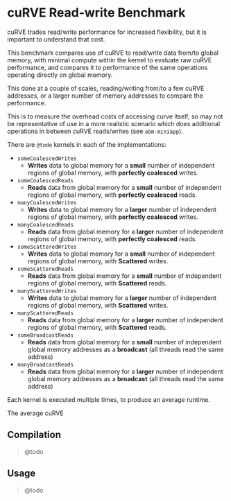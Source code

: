 # cuRVE Read-write Benchmark

cuRVE trades read/write performance for increased flexibility, but it is important to understand that cost. 

This benchmark compares use of cuRVE to read/write data from/to global memory, with minimal compute within the kernel to evaluate raw cuRVE performance, and compares it to performance of the same operations operating directly on global memory.

This done at a couple of scales, reading/writing from/to a few cuRVE addresses, or a larger number of memory addresses to compare the performance.  

This is to measure the overhead costs of accessing curve itself, so may not be representative of use in a more realistic scenario which does additional operations in between cuRVE reads/writes (see `abm-miniapp`).


There are `@todo` kernels in each of the implementations:

+ `someCoalescedWrites`
  + **Writes** data to global memory for a **small** number of independent regions of global memory, with **perfectly coalesced** writes.
+ `someCoalescedReads`
  + **Reads** data from global memory for a **small** number of independent regions of global memory, with **perfectly coalesced** reads.
+ `manyCoalescedWrites`
  + **Writes** data to global memory for a **larger** number of independent regions of global memory, with **perfectly coalesced** writes.
+ `manyCoalescedReads`
  + **Reads** data from global memory for a **larger** number of independent regions of global memory, with **perfectly coalesced** reads.
+ `someScatteredWrites`
  + **Writes** data to global memory for a **small** number of independent regions of global memory, with **Scattered** writes.
+ `someScatteredReads`
  + **Reads** data from global memory for a **small** number of independent regions of global memory, with **Scattered** reads.
+ `manyScatteredWrites`
  + **Writes** data to global memory for a **larger** number of independent regions of global memory, with **Scattered** writes.
+ `manyScatteredReads`
  + **Reads** data from global memory for a **larger** number of independent regions of global memory, with **Scattered** reads.
+ `someBroadcastReads`
  + **Reads** data from global memory for a **small** number of independent global memory addresses as a **broadcast** (all threads read the same address)
+ `manyBroadcastReads`
  + **Reads** data from global memory for a **larger** number of independent global memory addresses as a **broadcast** (all threads read the same address)

Each kernel is executed multiple times, to produce an average runtime. 

The average cuRVE 

## Compilation

> @todo

## Usage

> @todo